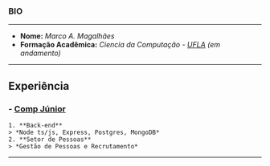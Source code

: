 ### BIO
---

- **Nome:** *Marco A. Magalhães*
- **Formação Acadêmica:** *Ciencia da Computação - [UFLA](https://ufla.br "Universidade Federal de Lavras") (em andamento)*
  
---

## Experiência
### - [Comp Júnior](https://compjunior.com.br)
    1. **Back-end**
    > *Node ts/js, Express, Postgres, MongoDB*
    2. **Setor de Pessoas**
    > *Gestão de Pessoas e Recrutamento*

---
